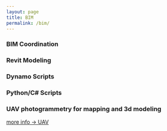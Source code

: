 ```yaml
---
layout: page
title: BIM
permalink: /bim/
---
```


### BIM Coordination

### Revit Modeling

### Dynamo Scripts

### Python/C# Scripts 

### UAV photogrammetry for mapping and 3d modeling

[more info -> UAV](https://w7k.pl/uav/)
